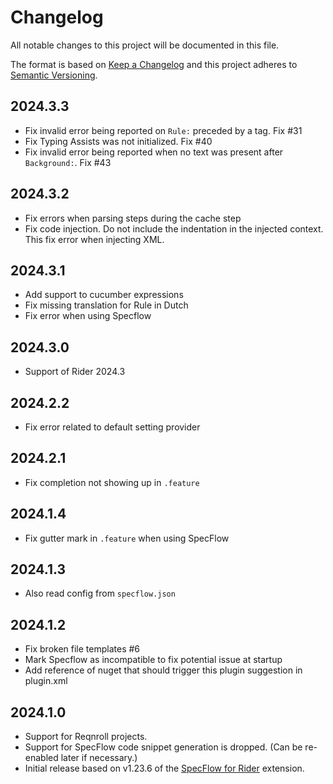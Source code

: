 # Changelog

All notable changes to this project will be documented in this file.

The format is based on [Keep a Changelog](http://keepachangelog.com/en/1.0.0/)
and this project adheres to [Semantic Versioning](http://semver.org/spec/v2.0.0.html).

## 2024.3.3

- Fix invalid error being reported on `Rule:` preceded by a tag. Fix #31
- Fix Typing Assists was not initialized. Fix #40
- Fix invalid error being reported when no text was present after `Background:`. Fix #43

## 2024.3.2

- Fix errors when parsing steps during the cache step
- Fix code injection. Do not include the indentation in the injected context. This fix error when injecting XML.

## 2024.3.1

- Add support to cucumber expressions
- Fix missing translation for Rule in Dutch
- Fix error when using Specflow

## 2024.3.0

- Support of Rider 2024.3

## 2024.2.2

- Fix error related to default setting provider

## 2024.2.1

- Fix completion not showing up in `.feature`

## 2024.1.4

- Fix gutter mark in `.feature` when using SpecFlow

## 2024.1.3

- Also read config from `specflow.json` 

## 2024.1.2

- Fix broken file templates #6
- Mark Specflow as incompatible to fix potential issue at startup
- Add reference of nuget that should trigger this plugin suggestion in plugin.xml

## 2024.1.0

- Support for Reqnroll projects.
- Support for SpecFlow code snippet generation is dropped. (Can be re-enabled later if necessary.)
- Initial release based on v1.23.6 of the [SpecFlow for Rider](https://github.com/SpecFlowOSS/SpecFlow.Rider) extension.
